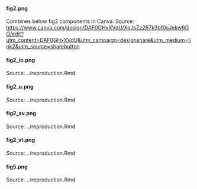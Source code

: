 #### fig2.png
Combines below fig2 components in Canva.
Source: https://www.canva.com/design/DAF0GHxXVdU/XqJsZz267k3bf0sJekw6GQ/edit?utm_content=DAF0GHxXVdU&utm_campaign=designshare&utm_medium=link2&utm_source=sharebutton

#### fig2_io.png
Source: ../reproduction.Rmd

#### fig2_u.png
Source: ../reproduction.Rmd

#### fig2_sv.png
Source: ../reproduction.Rmd

#### fig2_vt.png
Source: ../reproduction.Rmd

#### fig5.png
Source: ../reproduction.Rmd

